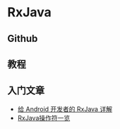# RxJava

## Github

## 教程

## 入门文章

* [给 Android 开发者的 RxJava 详解](http://gank.io/post/560e15be2dca930e00da1083)
* [RxJava操作符一览](http://blog.csdn.net/u014099894/article/details/51626670#comments)

